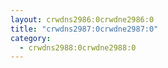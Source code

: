 ```yaml
---
layout: crwdns2986:0crwdne2986:0
title: "crwdns2987:0crwdne2987:0"
category:
  - crwdns2988:0crwdne2988:0
---
```

